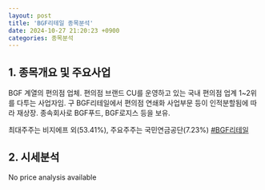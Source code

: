 ```yaml
---
layout: post
title: 'BGF리테일 종목분석'
date: 2024-10-27 21:20:23 +0900
categories: 종목분석
---
```


## 1. 종목개요 및 주요사업

BGF 계열의 편의점 업체. 편의점 브랜드 CU를 운영하고 있는 국내 편의점 업계 1~2위를 다투는 사업자임. 구 BGF리테일에서 편의점 연쇄화 사업부문 등이 인적분할됨에 따라 재상장. 종속회사로 BGF푸드, BGF로지스 등을 보유.

최대주주는 비지에프 외(53.41%), 주요주주는 국민연금공단(7.23%)
[#BGF리테일](#)

## 2. 시세분석

No price analysis available
